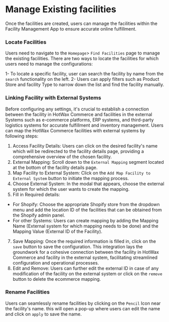 # Manage Existing facilities

Once the facilities are created, users can manage the facilities within the Facility Management App to ensure accurate online fulfillment.

### Locate Facilities

Users need to navigate to the `Homepage`> `Find Facilities` page to manage the existing facilities. There are two ways to locate the facilities for which users need to manage the configurations:

1- To locate a specific facility, user can search the facility by name from the `search` functionality on the left. 2- Users can apply filters such as Product Store and facility Type to narrow down the list and find the facility manually.

### Linking Facility with External Systems

Before configuring any settings, it's crucial to establish a connection between the facility in HotWax Commerce and facilities in the external Systems such as e-commerce platforms, ERP systems, and third-party logistics systems for accurate fulfillment and inventory management. Users can map the HotWax Commerce facilities with external systems by following steps:

1. Access Facility Details: Users can click on the desired facility's name which will be redirected to the facility details page, providing a comprehensive overview of the chosen facility.
2. External Mapping: Scroll down to the `External Mapping` segment located at the bottom of the facility details page.
3. Map Facility to External System: Click on the `Add Map Facility to External System` button to initiate the mapping process.
4. Choose External System: In the modal that appears, choose the external system for which the user wants to create the mapping.
5. Fill in Required details:

* For Shopify: Choose the appropriate Shopify store from the dropdown menu and add the location ID of the facilities that can be obtained from the Shopify admin panel.
* For other Systems: Users can create mapping by adding the Mapping Name (External system for which mapping needs to be done) and the Mapping Value (External ID of the Facility).

7. Save Mapping: Once the required information is filled in, click on the `save` button to save the configuration. This integration lays the groundwork for a cohesive connection between the facility in HotWax Commerce and facility in the external system, facilitating streamlined configuration and operational processes.
8. Edit and Remove: Users can further edit the external ID in case of any modification of the facility on the external system or click on the `remove` button to delete the ecommerce mapping.

### Rename Facilities

Users can seamlessly rename facilities by clicking on the `Pencil` Icon near the facility's name. this will open a pop-up where users can edit the name and click on `apply` to save the name.
